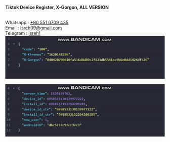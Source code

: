 <b>Tiktok Device Register, X-Gorgon, ALL VERSION</b><br/><br/>

Whatsapp : <a href="https://wa.me/905510709435">+90 551 0709 435</a></br>
Email : isreh09@gmail.com</br>
Telegram : <a href="https://t.me/isreh1">isreh1</a></br>
<img src="x-gorgon.gif"/>

<img src="device-register.gif"/>
